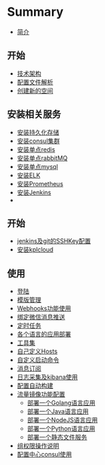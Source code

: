# Summary

* [简介](README.md)

## 开始

- [技术架构]()
- [配置文件解析](config.md)
- [创建新的空间](install/namespace.md)

## 安装相关服务



- [安装持久化存储](install/storage.md)
- [安装consul集群](install/consul.md)
- [安装单点redis](install/redis.md)
- [安装单点rabbitMQ](install/rabbitmq.md)
- [安装单点mysql](install/mysql.md)
- [安装ELK](install/elk.md)
- [安装Prometheus]()
- [安装Jenkins](install/jenkins.md)
- 

## 开始

- [jenkins及git的SSHKey配置](jenkins.md)
- [安装kplcloud](install/kpaas.md)



## 使用

- [登陆](start/login.md)
- [模版管理](start/template.md)
- [Webhooks功能使用]()
- [绑定微信消息推送]()
- [定时任务]()
- [各个语言的应用部署]()
- [工具集]()
- [自己定义Hosts]()
- [自定义启动命令]()
- [消息订阅]()
- [日志采集及kibana使用]()
- [配置自动构建]()
- [流量镜像功能配置]()
  - [部署一个Golang语言应用](start/create-golang-app.md)
  - [部署一个Java语言应用]()
  - [部署一个NodeJS语言应用]()
  - [部署一个Python语言应用]()
  - [部署一个静态文件服务]()
- [组权限操作说明]()
- [配置中心consul使用]()